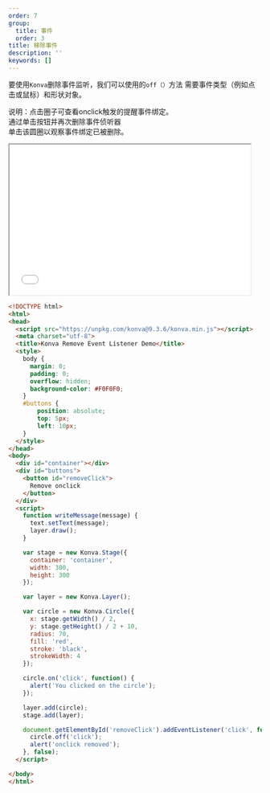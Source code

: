 ```yaml
---
order: 7
group:
  title: 事件
  order: 3
title: 移除事件
description: ''
keywords: []
---
```


要使用`Konva`删除事件监听，我们可以使用的`off（）`方法
需要事件类型（例如点击或鼠标）和形状对象。   

说明：点击圈子可查看onclick触发的提醒事件绑定。   
通过单击按钮并再次删除事件侦听器  
单击该圆圈以观察事件绑定已被删除。  

<iframe src="/downloads/code/events/Remove_Event.html" style="width: 50vw;height:300px;"></iframe>

```html
<!DOCTYPE html>
<html>
<head>
  <script src="https://unpkg.com/konva@9.3.6/konva.min.js"></script>
  <meta charset="utf-8">
  <title>Konva Remove Event Listener Demo</title>
  <style>
    body {
      margin: 0;
      padding: 0;
      overflow: hidden;
      background-color: #F0F0F0;
    }
    #buttons {
        position: absolute;
        top: 5px;
        left: 10px;
    }
  </style>
</head>
<body>
  <div id="container"></div>
  <div id="buttons">
    <button id="removeClick">
      Remove onclick
    </button>
  </div>
  <script>
    function writeMessage(message) {
      text.setText(message);
      layer.draw();
    }

    var stage = new Konva.Stage({
      container: 'container',
      width: 300,
      height: 300
    });

    var layer = new Konva.Layer();

    var circle = new Konva.Circle({
      x: stage.getWidth() / 2,
      y: stage.getHeight() / 2 + 10,
      radius: 70,
      fill: 'red',
      stroke: 'black',
      strokeWidth: 4
    });

    circle.on('click', function() {
      alert('You clicked on the circle');
    });

    layer.add(circle);
    stage.add(layer);

    document.getElementById('removeClick').addEventListener('click', function() {
      circle.off('click');
      alert('onclick removed');
    }, false);
  </script>

</body>
</html>
```
